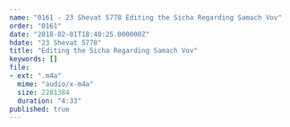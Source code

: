 ```yaml
---
name: "0161 - 23 Shevat 5778 Editing the Sicha Regarding Samach Vov"
order: "0161"
date: "2018-02-01T18:40:25.000000Z"
hdate: "23 Shevat 5778"
title: "Editing the Sicha Regarding Samach Vov"
keywords: []
file:
- ext: ".m4a"
  mime: "audio/x-m4a"
  size: 2281384
  duration: "4:33"
published: true
---
```


